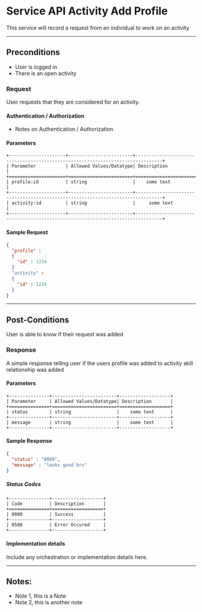 # Service API Activity Add Profile
This service will record a request from an individual to work on an activity

---
## Preconditions
 - User is logged in
 - There is an open activity

### Request

User requests that they are considered for an activity.

#### Authentication / Authorization
 - Notes on Authentication / Authorization

#### Parameters

```eval_rst
+---------------------+------------------------+--------------------------------------------------------------------------------+
| Parameter           | Allowed Values/Datatype| Description                                                                    |
+=====================+========================+================================================================================+
| profile:id          | string                 |    some text                                                                   |
+---------------------+------------------------+--------------------------------------------------------------------------------+
| activity:id         | string                 |     some text                                                                  |
+---------------------+------------------------+--------------------------------------------------------------------------------+
```

#### Sample Request

```json
{
  "profile" :
  {
  	"id" : 1234
  }
  "activity" : 
  {
  	"id" : 1234
  }
}
```

---
## Post-Conditions
User is able to know if their request was added

### Response

A simple response telling user if the users profile was added to activity skill relationship was added

#### Parameters

```eval_rst
+---------------+------------------------+-------------------+
| Parameter     | Allowed Values/Datatype| Description       |
+===============+========================+===================+
| status        | string                 |    some text      |
+---------------+------------------------+-------------------+
| message       | string                 |    some text      |
+---------------+------------------------+-------------------+

```

#### Sample Response

```json
{
  "status" : "0000",
  "message" : "looks good bro"
}
```
##### Status Codes

```eval_rst
+---------------+-------------------+
| Code          | Description       |
+===============+===================+
| 0000          | Success           |
+---------------+-------------------+
| 0500          | Error Occured     |
+---------------+-------------------+
```

#### Implementation details

Include any orchestration or implementation details here.

---
## Notes:
- Note 1, this is a Note
- Note 2, this is another note
